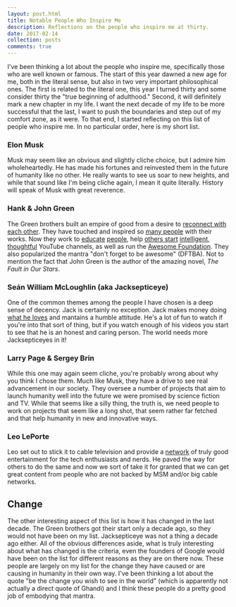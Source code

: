 ```yaml
---
layout: post.html
title: Notable People Who Inspire Me
description: Reflections on the people who inspire me at thirty.
date: 2017-02-14
collection: posts
comments: true
---
```


I've been thinking a lot about the people who inspire me, specifically those who are
well known or famous. The start of this year dawned a new age for me, both in the
literal sense, but also in two very important philosophical ones. The first is
related to the literal one, this year I turned thirty and some consider thirty the
"true beginning of adulthood." Second, it will definitely mark a new chapter in my
life. I want the next decade of my life to be more successful that the last, I want
to push the boundaries and step out of my comfort zone, as it were. To that end, I
started reflecting on this list of people who inspire me. In no particular order,
here is my short list.

### Elon Musk

Musk may seem like an obvious and slightly cliche choice, but I admire him
wholeheartedly. He has made his fortunes and reinvested them in the future of
humanity like no other. He really wants to see us soar to new heights, and while
that sound like I'm being cliche again, I mean it quite literally. History will
speak of Musk with great reverence.

### Hank & John Green

The Green brothers built an empire of good from a desire to [reconnect with each
other][1]. They have touched and inspired so [many people][2] with their works. Now
they work to [educate][3] [people][4], help [others start][5] [intelligent][6],
[thoughtful][7] YouTube channels, as well as run the [Awesome Foundation][8]. They
also popularized the mantra "don't forget to be awesome" (DFTBA). Not to mention the
fact that John Green is the author of the amazing novel, _The Fault in Our Stars_.

### Seán William McLoughlin (aka Jacksepticeye)

One of the common themes among the people I have chosen is a deep sense of decency.
Jack is certainly no exception. Jack makes money doing [what he loves][9] and
mantains a humble attitude. He's a lot of fun to watch if you're into that sort of
thing, but if you watch enough of his videos you start to see that he is an honest
and caring person. The world needs more Jacksepticeyes in it!

### Larry Page & Sergey Brin

While this one may again seem cliche, you're probably wrong about why you think I
chose them. Much like Musk, they have a drive to see real advancement in our
society. They oversee a number of projects that aim to launch humanity well into the
future we were promised by science fiction and TV. While that seems like a silly
thing, the truth is, we need people to work on projects that seem like a long shot,
that seem rather far fetched and that help humanity in new and innovative ways.

### Leo LePorte

Leo set out to stick it to cable television and provide a [network][10] of truly
good entertainment for the tech enthusiasts and nerds. He paved the way for others
to do the same and now we sort of take it for granted that we can get great content
from people who are not backed by MSM and/or big cable networks.

## Change
The other interesting aspect of this list is how it has changed in the last decade.
The Green brothers got their start only a decade ago, so they would not have been on
my list. Jacksepticeye was not a thing a decade ago either. All of the obvious
differences aside, what is truly interesting about what has changed is the criteria,
even the founders of Google would have been on the list for different reasons as
they are on there now. These people are largely on my list for the change they have
caused or are causing in humanity in their own way. I've been thinking a lot about
the quote "be the change you wish to see in the world" (which is apparently not
actually a direct quote of Ghandi) and I think these people do a pretty good job of
embodying that mantra.

[1]: https://www.youtube.com/vlogbrothers
[2]: http://www.nerdfighteria.com/
[3]: https://www.youtube.com/crashcourse
[4]: https://www.youtube.com/scishow
[5]: https://www.youtube.com/anmlwndrs
[6]: https://www.youtube.com/sexplanations
[7]: https://www.youtube.com/learnhowtoadult
[8]: http://www.awesomefoundation.org/en
[9]: https://www.youtube.com/jacksepticeye
[10]: https://twit.tv/
